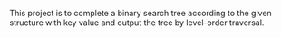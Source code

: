 This project is to complete a binary search tree according to the given structure with key value and output the tree by level-order traversal.
